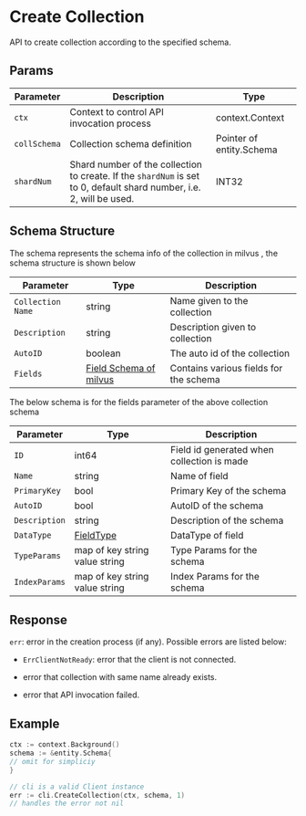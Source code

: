# Create Collection

API to create collection according to the specified schema.

## Params

| Parameter    | Description                                                  | Type                     |
| ------------ | ------------------------------------------------------------ | ------------------------ |
| `ctx`        | Context to control API invocation process                    | context.Context          |
| `collSchema` | Collection schema definition                                 | Pointer of entity.Schema |
| `shardNum`   | Shard number of the collection to create. If the `shardNum` is set to 0, default shard number, i.e. 2, will be used. | INT32   |


## Schema Structure

The schema represents the schema info of the collection in milvus , the schema structure is shown below

| Parameter |  Type |   Description |
| --------- | ------ | ---------- |
| `Collection Name` | string | Name given to the collection |
| `Description` | string | Description given to collection |
| `AutoID` | boolean | The auto id of the collection |
| `Fields` | [Field Schema of milvus](https://github.com/milvus-io/milvus-sdk-go/blob/7410632233597d4af58df727682ffb29f1d1d51d/entity/schema.go#L54-L63) | Contains various fields for the schema  |

The below schema is for the fields parameter of the above collection schema

| Parameter |  Type |   Description |
| --------- | ------ | ---------- |
|  `ID` | int64 | Field id generated when collection is made |
| `Name` | string | Name of field |
| `PrimaryKey` | bool | Primary Key of the schema |
| `AutoID` | bool | AutoID of the schema |
| `Description` | string | Description of the schema |
| `DataType` | [FieldType](https://github.com/milvus-io/milvus-sdk-go/blob/9a7ab65299b4281cc24ad9da7834f6e25866f435/entity/schema.go#L116) | DataType of field |
| `TypeParams` | map of key string value string | Type Params for the schema |
| `IndexParams` | map of key string value string | Index Params for the schema |


## Response

`err`: error in the creation process (if any). Possible errors are listed below:

  - `ErrClientNotReady`: error that the client is not connected.

  - error that collection with same name already exists.
    
  - error that API invocation failed.

## Example

```go
ctx := context.Background()
schema := &entity.Schema{
// omit for simpliciy
} 

// cli is a valid Client instance
err := cli.CreateCollection(ctx, schema, 1)
// handles the error not nil
```
